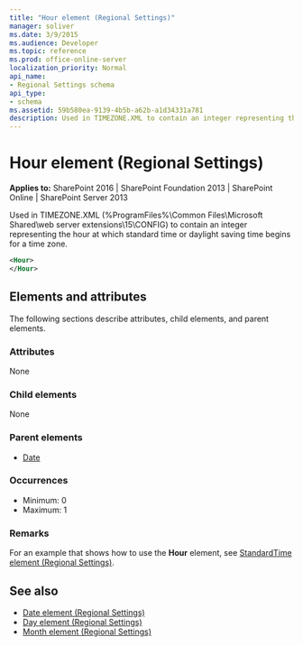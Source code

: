 ```yaml
---
title: "Hour element (Regional Settings)"
manager: soliver
ms.date: 3/9/2015
ms.audience: Developer
ms.topic: reference
ms.prod: office-online-server
localization_priority: Normal
api_name:
- Regional Settings schema
api_type:
- schema
ms.assetid: 59b580ea-9139-4b5b-a62b-a1d34331a781
description: Used in TIMEZONE.XML to contain an integer representing the hour at which standard time or daylight saving time begins for a time zone.
---
```


# Hour element (Regional Settings)

**Applies to:** SharePoint 2016 | SharePoint Foundation 2013 | SharePoint Online | SharePoint Server 2013
  
Used in TIMEZONE.XML (%ProgramFiles%\Common Files\Microsoft Shared\web server extensions\15\CONFIG) to contain an integer representing the hour at which standard time or daylight saving time begins for a time zone.
  
```XML
<Hour>
</Hour>
```

## Elements and attributes

The following sections describe attributes, child elements, and parent elements.

### Attributes

None
   
### Child elements

None
   
### Parent elements

- [Date](date-element-regional-settings.md)
   
### Occurrences

- Minimum: 0
- Maximum: 1  

### Remarks

For an example that shows how to use the **Hour** element, see [StandardTime element (Regional Settings)](standardtime-element-regional-settings.md).
  
## See also

- [Date element (Regional Settings)](date-element-regional-settings.md)  
- [Day element (Regional Settings)](day-element-regional-settings.md)  
- [Month element (Regional Settings)](month-element-regional-settings.md)

